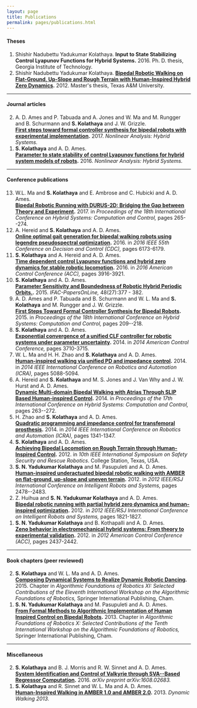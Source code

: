 ```yaml
---
layout: page
title: Publications
permalink: pages/publications.html
---
```




<h4>Theses</h4>

<ol>
<li>
Shishir Nadubettu Yadukumar Kolathaya.
<B>Input to State Stabilizing Control Lyapunov Functions for Hybrid Systems.</B>
2016.
Ph. D. thesis, Georgia Institute of Technology.
</li>
<li>
Shishir Nadubettu Yadukumar Kolathaya.
<B><A HREF="https://oaktrust.library.tamu.edu/handle/1969.1/148284?show=full">Bipedal Robotic Walking on Flat-Ground, Up-Slope and Rough Terrain with Human-Inspired Hybrid Zero Dynamics</A>.</B>
2012.
Master's thesis, Texas A&M University.
</li>
</ol>

<hr noshade="" size="1" width="100%">

<h4>Journal articles</h4>

<ol reversed>
<li>
 A. D. Ames and P. Tabuada and A. Jones and W. Ma and M. Rungger and B. Schurmann and <B>S. Kolathaya</B> and J. W. Grizzle.<br>
<B><A HREF="http://www.sciencedirect.com/science/article/pii/S1751570X1730002X">First steps toward formal controller synthesis for bipedal robots with experimental implementation</A>.</B>
2017.
<I>Nonlinear Analysis: Hybrid Systems.</I>
</li>

<li>
 <B>S. Kolathaya</B> and A. D. Ames.<br>
<B><A HREF="http://www.sciencedirect.com/science/article/pii/S1751570X16300607">Parameter to state stability of control Lyapunov functions for hybrid system models of robots</A>.</B>
2016.
<I>Nonlinear Analysis: Hybrid Systems.</I>
</li>
</ol>

<hr noshade="" size="1" width="100%">

<h4>Conference publications</h4>

<ol  reversed >

<li>
 W.L. Ma and <B>S. Kolathaya</B> and E. Ambrose and C. Hubicki and A. D. Ames.<br>
<B><A HREF="http://dl.acm.org/citation.cfm?doid=3049797.3049823">Bipedal Robotic Running with DURUS-2D: Bridging the Gap between Theory and Experiment</A>.</B>
2017.
in <I>Proceedings of the 18th International Conference on Hybrid Systems: Computation and Control,</I> pages 265--274.
</li>

<li>
 A. Hereid and <B>S. Kolathaya</B> and A. D. Ames.<br>
<B><A HREF="http://ieeexplore.ieee.org/document/7799218/">Online optimal gait generation for bipedal walking robots using legendre pseudospectral optimization</A>.</B>
2016.
in <I>2016 IEEE 55th Conference on Decision and Control (CDC),</I> pages 6173-6179.
</li>

<li>
 <B>S. Kolathaya</B> and A. Hereid and A. D. Ames.<br>
<B><A HREF="http://ieeexplore.ieee.org/document/7525524/">Time dependent control Lyapunov functions and hybrid zero dynamics for stable robotic locomotion</A>.</B>
2016.
in <I>2016 American Control Conference (ACC),</I> pages 3916-3921.
</li>

<li>
 <B>S. Kolathaya</B> and A. D. Ames.<br>
<B><A HREF="http://www.sciencedirect.com/science/article/pii/S2405896315024611">Parameter Sensitivity and Boundedness of Robotic Hybrid Periodic Orbits.</A>.</B>
2015.
<I>IFAC-PapersOnLine,</I> 48(27):377 - 382.
</li>

<li>
 A. D. Ames and P. Tabuada and B. Schurmann and W. L. Ma and <B>S. Kolathaya</B> and M. Rungger and J. W. Grizzle.<br>
<B><A HREF="http://doi.acm.org/10.1145/2728606.2728611">First Steps Toward Formal Controller Synthesis for Bipedal Robots</A>.</B>
2015.
in <I>Proceedings of the 18th International Conference on Hybrid Systems: Computation and Control,</I> pages 209--218.
</li>

<li>
 <B>S. Kolathaya</B> and A. D. Ames.<br>
<B><A HREF="http://ieeexplore.ieee.org/abstract/document/6859407/">Exponential convergence of a unified CLF controller for robotic systems under parameter uncertainty</A>.</B>
2014.
in <I>2014 American Control Conference,</I> pages 3710-3715.
</li>

<li>
 W. L. Ma and H. H. Zhao and <B>S. Kolathaya</B> and A. D. Ames.<br>
<B><A HREF="http://ieeexplore.ieee.org/document/6907605/">Human-inspired walking via unified PD and impedance control</A>.</B>
2014.
in <I>2014 IEEE International Conference on Robotics and Automation (ICRA),</I> pages 5088-5094.
</li>

<li>
 A. Hereid and <B>S. Kolathaya</B> and M. S. Jones and J. Van Why and J. W. Hurst and A. D. Ames.<br>
<B><A HREF="http://doi.acm.org/10.1145/2562059.2562143">Dynamic Multi-domain Bipedal Walking with Atrias Through SLIP Based Human-inspired Control</A>.</B>
2014.
in <I>Proceedings of the 17th International Conference on Hybrid Systems: Computation and Control,</I> pages 263--272.
</li>

<li>
 H. Zhao and <B>S. Kolathaya</B> and A. D. Ames.<br>
<B><A HREF="http://ieeexplore.ieee.org/document/6907026/">Quadratic programming and impedance control for transfemoral prosthesis</A>.</B>
2014.
in <I>2014 IEEE International Conference on Robotics and Automation (ICRA),</I> pages 1341-1347.
</li>

<li>
 <B>S. Kolathaya</B> and A. D. Ames.<br>
<B><A HREF="http://citeseerx.ist.psu.edu/viewdoc/citations;jsessionid=A7D2DB13A63E175C1139B694C410FEE5?doi=10.1.1.651.7266">Achieving Bipedal Locomotion on Rough Terrain through Human-Inspired Control</A>.</B>
2012.
in <I>10th IEEE International Symposium on Safety Security and Rescue Robotics</I>.
College Station, Texas, USA.
</li>

<li>
 <B>S. N. Yadukumar Kolathaya</B> and M. Pasupuleti and A. D. Ames.<br>
<B><A HREF="http://ieeexplore.ieee.org/abstract/document/6386182/">Human-inspired underactuated bipedal robotic walking with AMBER on flat-ground, up-slope and uneven terrain</A>.</B>
2012.
in <I>2012 IEEE/RSJ International Conference on Intelligent Robots and Systems,</I> pages 2478--2483.
</li>

<li>
 Z. Huihua and <B>S. N. Yadukumar Kolathaya</B> and A. D. Ames.<br>
<B><A HREF="http://ieeexplore.ieee.org/document/6386241/">Bipedal robotic running with partial hybrid zero dynamics and human-inspired optimization</A>.</B>
2012.
in <I>2012 IEEE/RSJ International Conference on Intelligent Robots and Systems,</I> pages 1821-1827.
</li>

<li>
 <B>S. N. Yadukumar Kolathaya</B> and B. Kothapalli and A. D. Ames.<br>
<B><A HREF="http://ieeexplore.ieee.org/document/6315696/">Zeno behavior in electromechanical hybrid systems: From theory to experimental validation</A>.</B>
2012.
in <I>2012 American Control Conference (ACC),</I> pages 2437-2442.
</li>

</ol>



<hr noshade="" size="1" width="100%">

<h4>Book chapters (peer reviewed)</h4>

<ol reversed>

<li>
 <B>S. Kolathaya</B> and W. L. Ma and A. D. Ames.<br>
<B><A HREF="http://link.springer.com/chapter/10.1007%2F978-3-319-16595-0_25">Composing Dynamical Systems to Realize Dynamic Robotic Dancing</A>.</B>
2015.
Chapter in <I>Algorithmic Foundations of Robotics XI: Selected Contributions of the Eleventh International Workshop on the Algorithmic Foundations of Robotics,</I>
Springer International Publishing, Cham.
</li>

<li>
 <B>S. N. Yadukumar Kolathaya</B> and M. Pasupuleti and A. D. Ames.<br>
<B><A HREF="http://link.springer.com/chapter/10.1007%2F978-3-319-16595-0_25">From Formal Methods to Algorithmic Implementation of Human Inspired Control on Bipedal Robots</A>.</B>
2013.
Chapter in <I>Algorithmic Foundations of Robotics X: Selected Contributions of the Tenth International Workshop on the Algorithmic Foundations of Robotics,</I>
Springer International Publishing, Cham.
</li>
</ol>


<hr noshade="" size="1" width="100%">

<h4>Miscellaneous</h4>

<ol reversed>
<li>
 <B>S. Kolathaya</B> and B. J. Morris and R. W. Sinnet and A. D. Ames.<br>
<B><A HREF="https://arxiv.org/abs/1608.02683">System Identification and Control of Valkyrie through SVA--Based Regressor Computation</A>.</B>
2016.
<I>arXiv preprint arXiv:1608.02683.</I>
</li>

<li>
 <B>S. Kolathaya</B> and R. Sinnet and W. L. Ma and A. D. Ames.<br>
<B><A HREF="http://www.cmu.edu/dynamic-walking/files/abstracts/Kolathaya_2013_DW.pdf">Human-Inspired Walking in AMBER 1.0 and AMBER 2.0</A>.</B>
2013.
<I>Dynamic Walking 2013.</I>
</li>
</ol>

